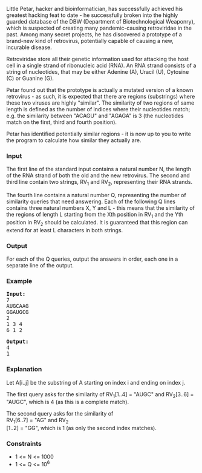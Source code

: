 <p>Little Petar, hacker and bioinformatician, has successfully achieved his greatest hacking feat to date - he successfully broken into the highly guarded database of the DBW (Department of Biotechnological Weaponry), which is suspected of creating many pandemic-causing retroviridae in the past. Among many secret projects, he has discovered a prototype of a brand-new kind of retrovirus, potentially capable of causing a new, incurable disease.</p>
<p>Retroviridae store all their genetic information used for attacking the host cell in a single strand of ribonucleic acid (RNA). An RNA strand consists of a string of nucleotides, that may be either Adenine (A), Uracil (U), Cytosine (C) or Guanine (G).</p>
<p>Petar found out that the prototype is actually a mutated version of a known retrovirus - as such, it is expected that there are regions (substrings) where these two viruses are highly "similar". The similarity of two regions of same length is defined as the number of indices where their nucleotides match; e.g. the similarity between "ACAGU" and "AGAGA" is 3 (the nucleotides match on the first, third and fourth position).</p>
<p>Petar has identified potentially similar regions - it is now up to you to write the program to calculate how similar they actually are.</p>
<h3>Input</h3>
<p>The first line of the standard input contains a natural number N, the length of the RNA strand of both the old and the new retrovirus. The second and third line contain two strings, RV<sub>1</sub>&nbsp;and RV<sub>2</sub>, representing their RNA strands.</p>
<p>The fourth line contains a natural number Q, representing the number of similarity queries that need answering. Each of the following Q lines contains three natural numbers X, Y and L - this means that the similarity of the regions of length L starting from the Xth position in RV<sub>1</sub>&nbsp;and the Yth position in RV<sub>2</sub>&nbsp;should be calculated. It is guaranteed that this region can extend for at least L characters in both strings.</p>
<h3>Output</h3>
<p>For each of the Q queries, output the answers in order, each one in a separate line of the output.</p>
<h3>Example</h3>
<pre><strong>Input:<br></strong>7<br>AUGCAAG<br>GGAUGCG<br>2<br>1 3 4<br>6 1 2</pre>
<pre><strong>Output:<br></strong>4<br>1</pre>
<h3>Explanation</h3>
<p>Let A[i..j] be the substring of A starting on index i and ending on index j.</p>
<p>The first query asks for the similarity of RV<sub>1</sub>[1..4] = "AUGC" and RV<sub>2</sub>[3..6] = "AUGC", which is 4 (as this is a complete match).</p>
<p>The second query asks for the similarity of <span style="white-space: pre;">RV</span><sub>1</sub><span style="white-space: pre;">[6..7] = "AG" and RV</span><sub>2</sub><span style="white-space: pre;">[1..2] = "GG", which is 1 (as only the second index matches).</span></p>
<h3>Constraints</h3>
<ul>
<li>1 &lt;= N &lt;= 1000</li>
<li>1 &lt;= Q &lt;= 10<sup>6</sup></li>
</ul>